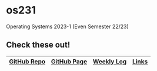 # os231
Operating Systems 2023-1 (Even Semester 22/23)

## Check these out!
| [GitHub Repo](https://github.com/anthonymrtn/os231) | [GitHub Page](https://anthonymrtn.github.io/os231/) | [Weekly Log](https://github.com/anthonymrtn/os231/blob/main/TXT/mylog.txt) | [Links](https://anthonymrtn.github.io/os231/LINKS/) |
| --- | --- | --- | --- |

